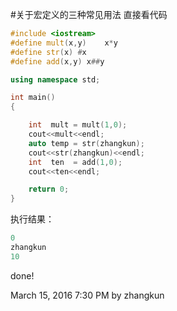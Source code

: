 #关于宏定义的三种常见用法
直接看代码
```c++
#include <iostream>
#define mult(x,y)    x*y
#define str(x) #x
#define add(x,y) x##y

using namespace std;

int main()
{

	int  mult = mult(1,0);
	cout<<mult<<endl;
    auto temp = str(zhangkun);
    cout<<str(zhangkun)<<endl;
	int  ten  = add(1,0);
	cout<<ten<<endl;

    return 0;
}
```
执行结果：
```c++
0
zhangkun
10

```
done!

March 15, 2016 7:30 PM
by zhangkun